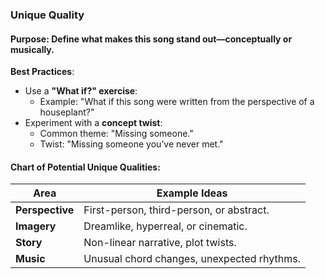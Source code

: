 ### **Unique Quality**

#### **Purpose**: Define what makes this song stand out—conceptually or musically.

**Best Practices**:

- Use a **"What if?" exercise**:
    - Example: "What if this song were written from the perspective of a houseplant?"
- Experiment with a **concept twist**:
    - Common theme: "Missing someone."
    - Twist: "Missing someone you’ve never met."

#### Chart of Potential Unique Qualities:

|Area|Example Ideas|
|---|---|
|**Perspective**|First-person, third-person, or abstract.|
|**Imagery**|Dreamlike, hyperreal, or cinematic.|
|**Story**|Non-linear narrative, plot twists.|
|**Music**|Unusual chord changes, unexpected rhythms.|
